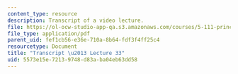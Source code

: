 ```yaml
---
content_type: resource
description: Transcript of a video lecture.
file: https://ol-ocw-studio-app-qa.s3.amazonaws.com/courses/5-111-principles-of-chemical-science-fall-2008/5573e15e72139748d83aba04eb63dd58_5-111F08-L33.pdf
file_type: application/pdf
parent_uid: fef1cb56-e36e-710a-8b64-fdf3f4ff25c4
resourcetype: Document
title: "Transcript \u2013 Lecture 33"
uid: 5573e15e-7213-9748-d83a-ba04eb63dd58
---
```

